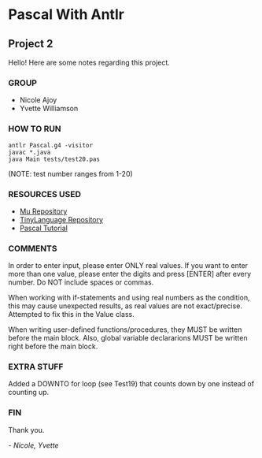 # Pascal With Antlr
## Project 2 

Hello! Here are some notes regarding this project.

### GROUP
- Nicole Ajoy
- Yvette Williamson

### HOW TO RUN
    antlr Pascal.g4 -visitor
    javac *.java
    java Main tests/test20.pas

(NOTE: test number ranges from 1-20)

### RESOURCES USED
- [Mu Repository](https://github.com/bkiers/Mu)
- [TinyLanguage Repository](https://github.com/bkiers/tiny-language-antlr4)
- [Pascal Tutorial](https://www.tutorialspoint.com/pascal/index.htm)

### COMMENTS
In order to enter input, please enter ONLY real values. If you want to enter more than one value, please enter the digits and press [ENTER] after every number. Do NOT include spaces or commas.

When working with if-statements and using real numbers as the condition, this may cause unexpected results, as real values are not exact/precise. Attempted to fix this in the Value class.

When writing user-defined functions/procedures, they MUST be written before the main block. Also, global variable declararions MUST be written right before the main block.

### EXTRA STUFF
Added a DOWNTO for loop (see Test19) that counts down by one instead of counting up.

### FIN
Thank you.

*- Nicole, Yvette*

